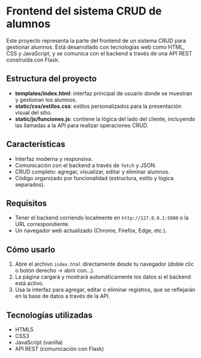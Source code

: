 # Frontend del sistema CRUD de alumnos

Este proyecto representa la parte del frontend de un sistema CRUD para gestionar alumnos. Está desarrollado con tecnologías web como HTML, CSS y JavaScript, y se comunica con el backend a través de una API REST construida con Flask.

## Estructura del proyecto

- **templates/index.html**: interfaz principal de usuario donde se muestran y gestionan los alumnos.
- **static/css/estilos.css**: estilos personalizados para la presentación visual del sitio.
- **static/js/funciones.js**: contiene la lógica del lado del cliente, incluyendo las llamadas a la API para realizar operaciones CRUD.

## Características

- Interfaz moderna y responsiva.
- Comunicación con el backend a través de `fetch` y JSON.
- CRUD completo: agregar, visualizar, editar y eliminar alumnos.
- Código organizado por funcionalidad (estructura, estilo y lógica separados).

## Requisitos

- Tener el backend corriendo localmente en `http://127.0.0.1:5000` o la URL correspondiente.
- Un navegador web actualizado (Chrome, Firefox, Edge, etc.).

## Cómo usarlo

1. Abre el archivo `index.html` directamente desde tu navegador (doble clic o botón derecho → abrir con...).
2. La página cargará y mostrará automáticamente los datos si el backend está activo.
3. Usa la interfaz para agregar, editar o eliminar registros, que se reflejarán en la base de datos a través de la API.

## Tecnologías utilizadas

- HTML5
- CSS3
- JavaScript (vanilla)
- API REST (comunicación con Flask)
